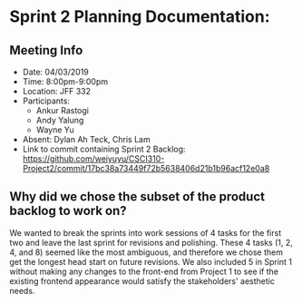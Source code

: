 # Sprint 2 Planning Documentation:

## Meeting Info

- Date: 04/03/2019
- Time: 8:00pm-9:00pm
- Location: JFF 332
- Participants:
  - Ankur Rastogi
  - Andy Yalung
  - Wayne Yu
- Absent: Dylan Ah Teck, Chris Lam
- Link to commit containing Sprint 2 Backlog: https://github.com/weiyuyu/CSCI310-Project2/commit/17bc38a73449f72b5638406d21b1b96acf12e0a8

## Why did we chose the subset of the product backlog to work on?

We wanted to break the sprints into work sessions of 4 tasks for the first two and leave the last sprint for revisions and polishing. These 4 tasks (1, 2, 4, and 8) seemed like the most ambiguous, and therefore we chose them get the longest head start on future revisions. We also included 5 in Sprint 1 without making any changes to the front-end from Project 1 to see if the existing frontend appearance would satisfy the stakeholders' aesthetic needs.
